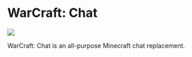 # WarCraft: Chat

![](http://warcraft.gg/image/wcgg-logo.png)

WarCraft: Chat is an all-purpose Minecraft chat replacement.
